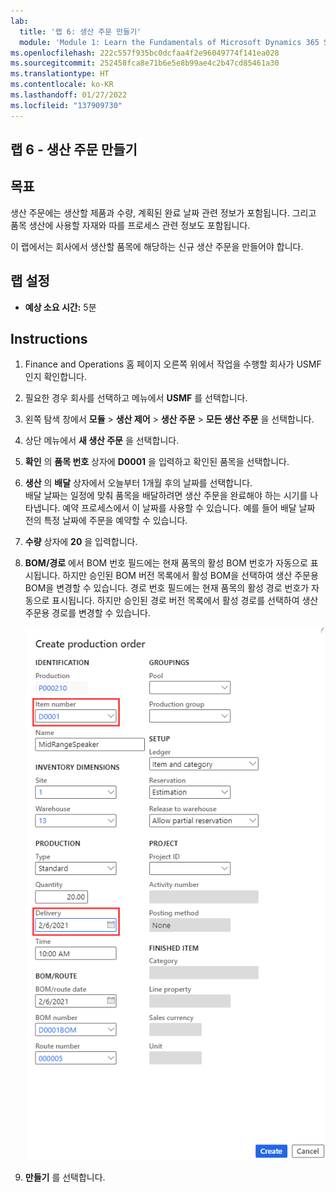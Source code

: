 ```yaml
---
lab:
  title: '랩 6: 생산 주문 만들기'
  module: 'Module 1: Learn the Fundamentals of Microsoft Dynamics 365 Supply Chain Management'
ms.openlocfilehash: 222c557f935bc0dcfaa4f2e96049774f141ea028
ms.sourcegitcommit: 252458fca8e71b6e5e8b99ae4c2b47cd85461a30
ms.translationtype: HT
ms.contentlocale: ko-KR
ms.lasthandoff: 01/27/2022
ms.locfileid: "137909730"
---
```

## <a name="lab-6---create-a-production-order"></a>랩 6 - 생산 주문 만들기

## <a name="objectives"></a>목표

생산 주문에는 생산할 제품과 수량, 계획된 완료 날짜 관련 정보가 포함됩니다. 그리고 품목 생산에 사용할 자재와 따를 프로세스 관련 정보도 포함됩니다.

이 랩에서는 회사에서 생산할 품목에 해당하는 신규 생산 주문을 만들어야 합니다.

## <a name="lab-setup"></a>랩 설정

   - **예상 소요 시간:** 5분

## <a name="instructions"></a>Instructions

1. Finance and Operations 홈 페이지 오른쪽 위에서 작업을 수행할 회사가 USMF인지 확인합니다.

1. 필요한 경우 회사를 선택하고 메뉴에서 **USMF** 를 선택합니다.

1. 왼쪽 탐색 창에서 **모듈** > **생산 제어** > **생산 주문** > **모든 생산 주문** 을 선택합니다.

1. 상단 메뉴에서 **새 생산 주문** 을 선택합니다.

1. **확인** 의 **품목 번호** 상자에 **D0001** 을 입력하고 확인된 품목을 선택합니다.

1. **생산** 의 **배달** 상자에서 오늘부터 1개월 후의 날짜를 선택합니다.  
    배달 날짜는 일정에 맞춰 품목을 배달하려면 생산 주문을 완료해야 하는 시기를 나타냅니다. 예약 프로세스에서 이 날짜를 사용할 수 있습니다. 예를 들어 배달 날짜 전의 특정 날짜에 주문을 예약할 수 있습니다.

1. **수량** 상자에 **20** 을 입력합니다.

1. **BOM/경로** 에서 BOM 번호 필드에는 현재 품목의 활성 BOM 번호가 자동으로 표시됩니다. 하지만 승인된 BOM 버전 목록에서 활성 BOM을 선택하여 생산 주문용 BOM을 변경할 수 있습니다. 경로 번호 필드에는 현재 품목의 활성 경로 번호가 자동으로 표시됩니다. 하지만 승인된 경로 버전 목록에서 활성 경로를 선택하여 생산 주문용 경로를 변경할 수 있습니다.

    ![전체 생산 주문 만들기 창이 표시된 화면 이미지](./media/lp1-m4-new-production-order-pane.png)

1. **만들기** 를 선택합니다.

